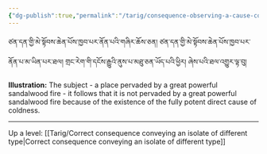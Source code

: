 ```yaml
---
{"dg-publish":true,"permalink":"/tarig/consequence-observing-a-cause-contradictory-with-a-pervader-and-conveying-an-autonomous-sign-observing-a-pervaded-contradictory-with-a-result/"}
---
```


ཙན་དན་གྱི་མེ་སྟོབས་ཆེན་པོས་ཁྱབ་པར་ནོན་པའི་གཞིར་ཆོས་ཅན། ཙན་དན་གྱི་མེ་སྟོབས་ཆེན་པོས་ཁྱབ་པར་ནོན་པ་མ་ཡིན་པར་ཐལ། 
གྲང་རེག་གི་དངོས་རྒྱུའི་ནུས་པ་མཐུ་ཅན་ཡོད་པའི་ཕྱིར། ཞེས་པའི་ཐལ་འགྱུར་ལྟ་བུ།

**Illustration:** The subject - a place pervaded by a great powerful sandalwood fire - it follows that it is not pervaded by a great powerful sandalwood fire because of the existence of the fully potent direct cause of coldness.


---
Up a level: [[Tarig/Correct consequence conveying an isolate of different type\|Correct consequence conveying an isolate of different type]]